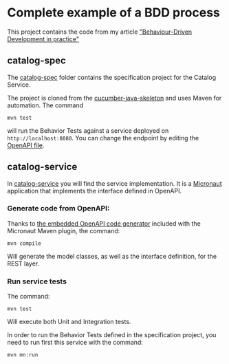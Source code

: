 # Complete example of a BDD process

This project contains the code from my article ["Behaviour-Driven Development in practice"](https://www.nachobrito.es/software-architecture/bdd-in-practice/)

## catalog-spec

The [catalog-spec](./catalog-spec/) folder contains the specification project for the Catalog Service.

The project is cloned from the [cucumber-java-skeleton](https://github.com/cucumber/cucumber-java-skeleton) and uses Maven for automation. The command

```shell
mvn test
```

will run the Behavior Tests against a service deployed on `http://localhost:8080`. You can change the endpoint by editing the [OpenAPI file](./catalog-spec/src/main/resources/spec/api.yaml).


## catalog-service

In [catalog-service](./catalog-service/) you will find the service implementation. It is a [Micronaut](https://micronaut.io/) application that implements the interface defined in OpenAPI.

### Generate code from OpenAPI:

Thanks to [the embedded OpenAPI code generator](https://guides.micronaut.io/latest/micronaut-openapi-generator-server-maven-java.html) included with the Micronaut Maven plugin, the command:

```shell
mvn compile
```

Will generate the model classes, as well as the interface definition, for the REST layer.

### Run service tests

The command:

```shell
mvn test
```

Will execute both Unit and Integration tests.

In order to run the Behavior Tests defined in the specification project, you need to run first this service with the command:

```shell
mvn mn:run
```


